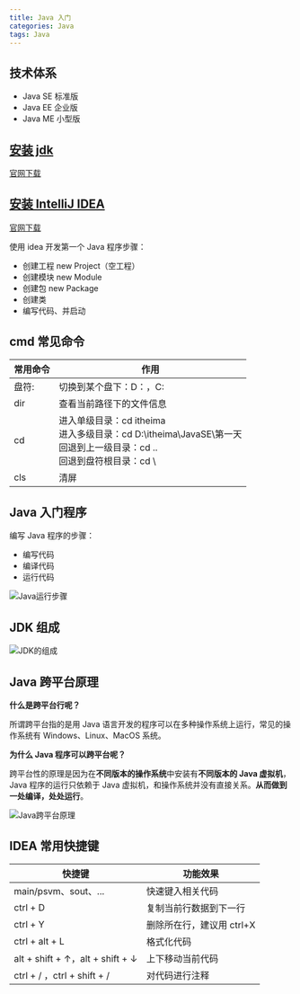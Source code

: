 ```yaml
---
title: Java 入门
categories: Java
tags: Java
---
```


## 技术体系

- Java SE 标准版
- Java EE 企业版
- Java ME 小型版

## [安装 jdk](https://blog.csdn.net/xijinno1/article/details/135177719?spm=1001.2014.3001.5506)

[官网下载](https://www.oracle.com/java/technologies/downloads/)

## [安装 IntelliJ IDEA](https://blog.csdn.net/qq_43554335/article/details/121928344?spm=1001.2014.3001.5506)

[官网下载](https://www.jetbrains.com/idea/)

使用 idea 开发第一个 Java 程序步骤：

- 创建工程 new Project（空工程）
- 创建模块 new Module
- 创建包 new Package
- 创建类
- 编写代码、并启动

## cmd 常见命令

| 常用命令 | 作用                                                                                                                         |
| -------- | ---------------------------------------------------------------------------------------------------------------------------- |
| 盘符:    | 切换到某个盘下：D：，C:                                                                                                      |
| dir      | 查看当前路径下的文件信息                                                                                                     |
| cd       | 进入单级目录：cd itheima<br>进入多级目录：cd D:\itheima\JavaSE\第一天<br>回退到上一级目录：cd .. <br>回退到盘符根目录：cd \  |
| cls      | 清屏                                                                                                                         |

## Java 入门程序

编写 Java 程序的步骤：

- 编写代码
- 编译代码
- 运行代码

![Java运行步骤](/images/Java运行步骤.png)

## JDK 组成

![JDK的组成](/images/JDK的组成.png)

## Java 跨平台原理

**什么是跨平台行呢？**

所谓跨平台指的是用 Java 语言开发的程序可以在多种操作系统上运行，常见的操作系统有 Windows、Linux、MacOS 系统。

**为什么 Java 程序可以跨平台呢？**

跨平台性的原理是因为在**不同版本的操作系统**中安装有**不同版本的 Java 虚拟机**，Java 程序的运行只依赖于 Java 虚拟机，和操作系统并没有直接关系。**从而做到一处编译，处处运行**。

![Java跨平台原理](/images/Java跨平台原理.png)

## IDEA 常用快捷键

| 快捷键                           | 功能效果                  |
| -------------------------------- | ------------------------- |
| main/psvm、sout、...             | 快速键入相关代码          |
| ctrl + D                         | 复制当前行数据到下一行    |
| ctrl + Y                         | 删除所在行，建议用 ctrl+X |
| ctrl + alt + L                   | 格式化代码                |
| alt + shift + ↑，alt + shift + ↓ | 上下移动当前代码          |
| ctrl + / ，ctrl + shift + /      | 对代码进行注释            |
